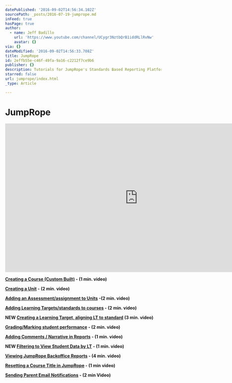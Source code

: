 ```yaml
---
datePublished: '2016-09-02T14:56:34.102Z'
sourcePath: _posts/2016-07-19-jumprope.md
inFeed: true
hasPage: true
author:
  - name: Jeff Badillo
    url: 'https://www.youtube.com/channel/UCygr3NztbQrB1iddRLlRvNw'
    avatar: {}
via: {}
dateModified: '2016-09-02T14:56:33.708Z'
title: JumpRope
id: 2effb55e-c46f-49fa-9a16-c2212f7ce9b6
publisher: {}
description: Tutorials for JumpRope's Standards Based Reporting Platform.
starred: false
url: jumprope/index.html
_type: Article

---
```

# JumpRope

<iframe src="https://cdn.embedly.com/widgets/media.html?src=https%3A%2F%2Fwww.youtube.com%2Fembed%2FWp0CoupAbxk%3Ffeature%3Doembed&amp;url=http%3A%2F%2Fwww.youtube.com%2Fwatch%3Fv%3DWp0CoupAbxk&amp;image=https%3A%2F%2Fi.ytimg.com%2Fvi%2FWp0CoupAbxk%2Fhqdefault.jpg&amp;key=b7d04c9b404c499eba89ee7072e1c4f7&amp;type=text%2Fhtml&amp;schema=youtube" width="854" height="480" scrolling="no" frameborder="0" allowfullscreen="" style=""></iframe>

**[Creating a Course (Custom Built)][0] - (1 min. video)**

**[Creating a Unit][1] - (2 min. video)**

**[Adding an Assessment/assignment to Units][2] -(2 min. video)**

**[Adding Learning Targets/standards to courses][3] - (2 min. video)**

**NEW [Creating a Learning Target, aligning LT to standard][4] (3 min. video)**

**[Grading/Marking student performance][5] - (2 min. video)**

**[Adding Comments / Narrative in Reports][6] - (1 min. video)**

**NEW [Filtering to View Student Data by LT][7] - (1 min. video)**

**[Viewing JumpRope Backoffice Reports][8] - (4 min. video)**

**[Resetting a Course Title in JumpRope][9] - (1 min video)**

**[Sending Parent Email Notifications][10] - (2 min Video)**

[0]: https://drive.google.com/file/d/0B5ybqv4SueJjQ3FkemNmYWlZbUE/view?usp=sharing
[1]: https://drive.google.com/file/d/0B5ybqv4SueJjdFBNdTcyakVqbk0/view?usp=sharing
[2]: https://drive.google.com/file/d/0B5ybqv4SueJjWW12Vi15ZUtYblE/view?usp=sharing
[3]: https://drive.google.com/a/cssu.org/file/d/0B5ybqv4SueJjVlppblFBNkJXaXM/view?usp=drivesdk
[4]: https://youtu.be/Wp0CoupAbxk
[5]: https://drive.google.com/a/cssu.org/file/d/0B5ybqv4SueJjQk1ibkNGN0tvSHc/view?usp=drivesdk
[6]: https://drive.google.com/a/cssu.org/file/d/0B5ybqv4SueJjOWJLa2p1MzZMNWs/view?usp=drivesdk
[7]: https://drive.google.com/file/d/0B5ybqv4SueJjMjZrSzVIREFscUU/view
[8]: https://drive.google.com/file/d/0B5ybqv4SueJjbFRWMkgtYzdTYnM/view?usp=sharing
[9]: https://drive.google.com/a/cssu.org/file/d/0B5ybqv4SueJjYm1vdi1tQ04yQWM/view
[10]: https://drive.google.com/a/cssu.org/file/d/0B5ybqv4SueJjd01SR3psM0Z3VWs/view
